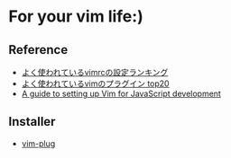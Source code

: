 # For your vim life:)
## Reference
* [よく使われているvimrcの設定ランキング](https://qiita.com/reireias/items/230c77b3ff5575832654)
* [よく使われているvimのプラグイン top20](https://qiita.com/reireias/items/5364dcaada1a5b88a206)
* [A guide to setting up Vim for JavaScript development](https://freshman.tech/vim-javascript/)
## Installer
* [vim-plug](https://github.com/junegunn/vim-plug)
